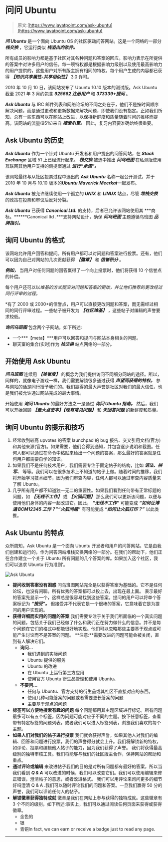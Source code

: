 # 问问 Ubuntu

> 原文:[https://www.javatpoint.com/ask-ubuntu](https://www.javatpoint.com/ask-ubuntu)

***问 Ubuntu*** 是一个面向 Ubuntu OS 的社区驱动问答网站。这是一个网络的一部分 ***栈交换*** ，它运行类似 ***栈溢出的软件。***

所有成员的影响力都是基于社区对其各种问题和答案的回应。影响力表示在所提供的答案中对许多用户的信任。每一项特权都是根据影响力级别以及使用最高影响力的用户提供的，这些用户对所有版主拥有相同的特权。每个用户生成的内容都已获得 ***【知识共享属性-共享相似性】*** 3.0 许可。

2010 年 10 月 10 日，该网站发布了 Ubuntu 10.10 版本的测试版。Ask Ubuntu 截至 2021 年 3 月约包含 ***925662 注册用户*** 和 ***373339+提问*** 。

***Ask Ubuntu*** 与 IRC 邮件列表和网络论坛的不同之处在于，他们不是按时间顺序解决问题，而是通过更改和更新数据来解决问题，即使我们没有指定。正如我们所知，总有一些东西可以在网站上改进，以保持新鲜度和质量随着时间的推移而提高。该网站的流量(95%)来自 ***搜索引擎。*** 因此，复习内容要准确始终很重要。

## Ask Ubuntu 的历史

***Ask Ubuntu*** 作为一个针对 Ubuntu 开发者和用户提出的问答网站，在 ***Stack Exchange*** 区域 51 上已经流行起来。 ***栈交换*** 被选中推出 ***问乌班图*** 在私测版使用互联网其他用户支持的侧提案通过 ***进行“承诺”。***

该网站最终与从社区投票过程中选出的 ***Ask Ubuntu*** 名称一起公开测试，并于 2010 年 10 月与 10.10 版本的***Ubuntu Maverick Meerkat***一起发布。

***Ask Ubuntu*** 被允许继续使用一个孤立的 ***UNIX*** 和 ***LINUX*** 站点，尽管 ***堆栈交换*** 的政策在投票和审议后反对分裂。

***Ask Ubuntu*** 已获得 ***Canonical Ltd.*** 的支持，后者已允许该网站使用其 ***商标。******Canonical ltd .***支持网站设计，确保 ***问乌班图*** 主题遵循乌班图 ***品牌指引。***

## 询问 Ubuntu 的格式

该网站允许用户回答和提问。所有用户都可以对问题和答案进行投票。还有，他们可以因为自己对网站的几次贡献获得 ***【徽章】*** 和 ***信誉积分*** 。

***例如，*** 当用户对任何问题的回答赢得了一个向上投票时，他们将获得 10 个信誉点的补偿。

每个用户还可以以*维基的方式提交对问题和答案的更改，并让他们推荐的更改经过同行评审的过程。*

 *有了 2000 或 2000+的信誉点，用户可以直接更改问题和答案，而无需经过相同的同行评审过程。一些帖子被开发为 ***【社区维基】*** ，这些帖子对编辑的声誉要求较低。

***询问乌班图*** 包含两个子网站，如下所述:

*   一个***【meta】***用户可以回答和提问与网站本身相关的问题。
*   聊天室的集合(实时)作为 ***栈交换*** 站点网络的一部分。

## 开始使用 Ask Ubuntu

***问乌班图*** 连续用 ***【美誉度】*** 的概念为我们提供访问不同细分网站的途径。所以，同样的，就像电子游戏一样，我们需要解锁很多通过获得 ***声望而获得的特权。*** 参与网站的话是同行授予我们的。我们赢得的最大声誉是社区对我们的最大信任，也是我们被允许通过网站完成的最大事情。

开始使用 ***询问 Ubuntu*** 的最好方法之一是通过 ***询问 Ubuntu 指南。*** 然后，我们可以开始回顾 ***【最大点击率】【现有常见问题】*** 和 ***未回答问题*** 的新鲜度和质量。

## 询问 Ubuntu 的提示和技巧

1.  经常收到较高 upvotes 的答案 launchpad 的 bug 报告、交叉引用文档(官方)和其他来源(官方)。如果需要，他们会得到通知，并包含逐步说明和截图。任何人都可以通过在命令中粘贴来给出一个问题的答案，那么最好的答案就是任何用户都需要自学的知识。
2.  如果我们不是任何技术用户，我们需要专注于固定帖子的结构，比如 ***语法、拼写、*** 等等。我们可以在很多技术上不知道的帖子上做。随着时间的推移，我们将开始学习技术细节，因为我们审查内容，任何人都可以通过审查内容质量来了解 Ubuntu。
3.  几乎所有用户都不知道独一无二的重要性。如果我们看到任何带有正常标题的问题，如 ***【无线不工作】*** 或 ***【火狐问题】*** 那么我们可以更新该问题，以便与使用他们身体的内容一起改进它。因此， ***“无线不工作”*** 可能变成 ***“如何让博通 BCM12345 工作？”******“火狐问题”*** 有可能变成 ***“如何让火狐打印？”*** 以此类推。

## Ask Ubuntu 的特点

众所周知，Ask Ubuntu 是一个面向 Ubuntu 开发者和用户的问答网站。它是由我们创建和运行的，作为问答网站堆栈交换网络的一部分。在我们的帮助下，他们正在合作建立一个关于 Ubuntu 所有问题的几个答案的库。如果加入这个社区，我们可以追求 Ubuntu 行为准则’。

![Ask Ubuntu](../Images/70850657f8007c201d1bdab2f8460056.png)

*   **提问收到答案没有困惑**
    问乌班图网站完全是以获得答案为基础的。它不是任何论坛，也没有闲聊。所有优秀的答案都可以投上去，出现在最上面。
    表示最好的答案先显示一个，这样总是很容易找到这些答案。提问的用户可以将单个答案标记为 ***“接受”。*** 但接受并不代表它是一个很棒的答案，它意味着它是为提问的用户实现的。
*   **获得详细而实用的问题的答案**
    我们需要专注于关于我们所面临的一个真实问题的问题，包括关于我们已经做了什么和我们正在努力做什么的信息。并不是每个问题在它们的格式中都能很好地实现。他们可以忽略那些主要基于观点或可能产生讨论而不是答案的问题。
    **注意:**需要改进的问题可能会被关闭，直到有人解决它们。
    *   **询问...**
        *   我们遇到的实际问题
        *   Ubuntu 提供的服务
        *   Ubuntu 的改进
        *   在 Ubuntu 上运行第三方应用
        *   使用官方 Ubuntu 衍生品管理和使用 Ubuntu。
    *   **不要问...**
        *   任何与 Ubuntu、官方支持的衍生品或其社区不直接对应的东西。
        *   使用几种可能答案的问题或者需要更长答案的问题
        *   主要基于观点的问题
*   **标签可以方便地搜索有趣的问题**
    每个问题都用其主题区域进行标记。所有问题最多可以有五个标签，因为问题可能对应于不同的主题。按下任意标签，查看带有特定标签的问题列表，或者我们可以进入标签列表，浏览我们喜欢的每个主题。
*   **如果人们对我们的帖子进行投票**
    我们就会获得声誉，如果其他人对我们的编辑、回答和问题进行投票，我们的声誉得分就会上升。我们将解锁新的特权，如评论、投票和编辑他人帖子的能力，因为我们获得了声誉。
    我们将获得最高级别的独特审核工具。我们将能够与我们的社区版主合作，保持网站的帮助和重点。
*   **通过评论或编辑**
    来改进帖子我们的目的是对所有问题都有最好的答案，所以当我们看到 ***Q & A*** 可以改进的时候，我们可以改变它们。我们可以使用编辑来修正错误，澄清帖子的意思，或者改进格式。
    我们可以用评论来询问更多的细节好吗澄清 Q & A .我们可以随时评论我们的问题和答案。一旦我们赢得 50 分的声誉，我们可以评论任何人的帖子。
*   **解锁徽章获得独特成就**
    徽章是我们在网站上参与获得的独特成就。这些徽章有 3 个不同的级别，如下所述:事实上，我们可以通过阅读任何页面来获得或获得徽章。
    *   金色的
    *   银
    *   青铜In fact, we can earn or receive a badge just to read any page.

* * **